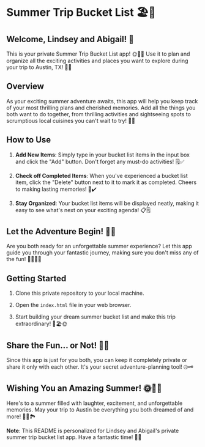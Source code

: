 # Summer Trip Bucket List 🏖️🌴

## Welcome, Lindsey and Abigail! 🎉

This is your private Summer Trip Bucket List app! 🌞🚗🌮 Use it to plan and organize all the exciting activities and places you want to explore during your trip to Austin, TX! 🌇🎒

## Overview

As your exciting summer adventure awaits, this app will help you keep track of your most thrilling plans and cherished memories. Add all the things you both want to do together, from thrilling activities and sightseeing spots to scrumptious local cuisines you can't wait to try! 📝✨

## How to Use

1. **Add New Items**: Simply type in your bucket list items in the input box and click the "Add" button. Don't forget any must-do activities! 🗒️✅

2. **Check off Completed Items**: When you've experienced a bucket list item, click the "Delete" button next to it to mark it as completed. Cheers to making lasting memories! 🎉✔️

3. **Stay Organized**: Your bucket list items will be displayed neatly, making it easy to see what's next on your exciting agenda! 📋🗒️

## Let the Adventure Begin! 🚀🎇

Are you both ready for an unforgettable summer experience? Let this app guide you through your fantastic journey, making sure you don't miss any of the fun! 🏄‍♀️🌮🎡

## Getting Started

1. Clone this private repository to your local machine.

2. Open the `index.html` file in your web browser.

3. Start building your dream summer bucket list and make this trip extraordinary! 🌟🏖️🌞

## Share the Fun... or Not! 🤫💌

Since this app is just for you both, you can keep it completely private or share it only with each other. It's your secret adventure-planning tool! 🤐🗝️

## Wishing You an Amazing Summer! 🌞🌴🎈

Here's to a summer filled with laughter, excitement, and unforgettable memories. May your trip to Austin be everything you both dreamed of and more! 🥳🎉🏞️

**Note**: This README is personalized for Lindsey and Abigail's private summer trip bucket list app. Have a fantastic time! 🎊💕

